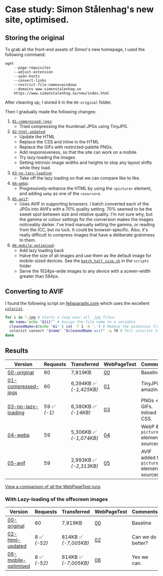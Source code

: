 # Case study: Simon Stålenhag's new site, optimised.

## Storing the original

To grab all the front-end assets of Simon's new homepage, I used the following command:

```
wget
    --page-requisites
    --adjust-extension
    --span-hosts
    --convert-links
    --restrict-file-names=windows
    --domains www.simonstalenhag.se
    https://www.simonstalenhag.se/new/index.html
```

After cleaning up, I stored it in the `00-original` folder.

Then I gradually made the following changes:

1. [`01-compressed-jpgs`](01-compressed-jpgs/index.html):
   - Tried compressing the thumbnail JPGs using TinyJPG.
1. [`02-html-updated`](02-html-updated/index.html): 
   - Update the HTML
   - Replace the CSS and inline in the HTML
   - Replace the GIFs with restricted-palette PNGs. 
   - Add responsiveness, so that the site can work on a mobile.
   - Try lazy-loading the images
   - Setting intrinsic image widths and heights to stop any layout shifts while they load.
1. [`03-no-lazy-loading`](03-no-lazy-loading/index.html): 
   - Take off the lazy loading so that we can compare like to like.
1. [`04-webp`](04-webp/index.html): 
   - Progressively-enhance the HTML by using the `<picture>` element, and adding `webp` as one of the `<source>`s.
1. [`05-avif`](05-avif/index.html): 
   - Uses AVIF in supporting browsers. I batch converted each of the JPGs into AVIFs with a 70% quality setting. 70% seemed to be the sweet spot between size and relative quality. I'm not sure why, but the gamma or colour settings for the conversion makes the images noticeably darker. I've tried manually setting the gamma, or reading from the ICC, but no luck. It could be browser-specific. Also, it's really difficult to compress images that have a deliberate graininess to them.
1. [`06-mobile-optimised`](06-mobile-optimised/index.html): 
   - Add lazy loading back
   - Halve the size of all images and use them as the default image for mobile-sized devices. See the [`batch_half_size.sh`](scripts/batch_half_size.sh) in the `scripts` folder
   - Serve the 1024px-wide images to any device with a screen-width greater than 584px.

## Converting to AVIF

I found the following script on [felixparadis.com](https://www.felixparadis.com/posts/how-to-batch-convert-images-to-.avif/) which uses the excellent [`colorist`](https://joedrago.github.io/colorist/).

```sh
for i in *.jpg # Starts a loop over all .jpg files;
  do name=`echo "${i}"` # Assign the file name to a variable
  cleanedName=$(echo "$i" | cut -f 1 -d '.') # Remove the extension from the filename ("foo.jpg" becomes "foo")
  colorist convert "$name" "$cleanedName.avif" -q 70 # Tell colorist to convert your file to a .avif with an 70% lossy quality setting.
done
```

## Results

Version | Requests | Transferred | WebPageTest | Comments
--- | --- | --- | --- | ---
[00-original](00-original/index.html) | 60 | 7,819KB | [00](https://webpagetest.org/result/200929_Di2B_202bdecf2063c4b6c9a8ab39c9d2753b/) | Baseline
[01-compressed-jpgs](01-compressed-jpgs/index.html) | 60 | 6,394KB ✅ *(-1,425KB)* | [01](https://webpagetest.org/result/200929_DiTA_18be7082d9ad2708ba3e6302d3e07d62/) | TinyJPG is amazing.
[03-no-lazy-loading](03-no-lazy-loading/index.html) | 59 ✅ *(-1)* | 6,380KB ✅ *(-14KB)* | [03](https://webpagetest.org/result/200929_DiRJ_4b09841208346f8612cbf130ebc9dc9a/) | PNGs < GIFs. Inlined CSS.
[04-webp](04-webp/index.html) | 59 | 5,306KB ✅ *(-1,074KB)* | [04](https://webpagetest.org/result/200930_Di9Q_7a20d59d5f5aa6397e5cc3c0aec4c922/) | WebP & `picture` element sources
[05-avif](05-avif/index.html) | 59 | 2,993KB ✅ *(-2,313KB)* | [05](https://webpagetest.org/result/200930_DiRR_8c363b8bc1c530bbc37b3679036ec477/) | AVIF added to `picture` element sources

[View a comparison of all the WebPageTest runs](https://webpagetest.org/video/compare.php?tests=200930_DiRR_8c363b8bc1c530bbc37b3679036ec477%2C200930_Di9Q_7a20d59d5f5aa6397e5cc3c0aec4c922%2C200929_DiRJ_4b09841208346f8612cbf130ebc9dc9a%2C200929_DiTA_18be7082d9ad2708ba3e6302d3e07d62%2C200929_Di2B_202bdecf2063c4b6c9a8ab39c9d2753b&thumbSize=150&ival=100&end=visual)

### With Lazy-loading of the offscreen images

Version | Requests | Transferred | WebPageTest | Comments
--- | --- | --- | --- | ---
[00-original](00-original/index.html) | 60 | 7,819KB | [00](https://webpagetest.org/result/200929_Di2B_202bdecf2063c4b6c9a8ab39c9d2753b/) | Baseline
[02-html-updated](02-html-updated/index.html) | 8 ✅ *(-52)* | 814KB ✅ *(-7,005KB)* | [02](https://webpagetest.org/result/200929_DiQR_741d747847dd6d124496081b16446136/) | Can we do better?
[06-mobile-optimised](06-mobile-optimised/index.html) | 8 ✅ *(-52)* | 814KB ✅ *(-7,005KB)* | [06]() | Yes we can.
